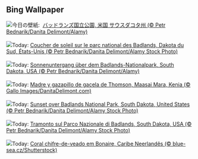 ## Bing Wallpaper
![](https://www.bing.com/th?id=OHR.BadlandsSunset_JA-JP4206808892_UHD.jpg&w=1000)今日の壁紙: &nbsp;[バッドランズ国立公園, 米国 サウスダコタ州 (© Petr Bednarik/Danita Delimont/Alamy)](https://www.bing.com/th?id=OHR.BadlandsSunset_JA-JP4206808892_UHD.jpg)
<br><br/>
![](https://www.bing.com/th?id=OHR.BadlandsSunset_FR-FR5355431035_UHD.jpg&w=1000)Today: [Coucher de soleil sur le parc national des Badlands, Dakota du Sud, États-Unis (© Petr Bednarik/Danita Delimont/Alamy Stock Photo)](https://www.bing.com/th?id=OHR.BadlandsSunset_FR-FR5355431035_UHD.jpg)
<br><br/>
![](https://www.bing.com/th?id=OHR.BadlandsSunset_DE-DE6485321128_UHD.jpg&w=1000)Today: [Sonnenuntergang über dem Badlands-Nationalpark, South Dakota, USA (© Petr Bednarik/Danita Delimont/Alamy)](https://www.bing.com/th?id=OHR.BadlandsSunset_DE-DE6485321128_UHD.jpg)
<br><br/>
![](https://www.bing.com/th?id=OHR.ThomsonGazelle_ES-ES5485485713_UHD.jpg&w=1000)Today: [Madre y gazapillo de gacela de Thomson, Maasai Mara, Kenia (© Gallo Images/DanitaDelimont.com)](https://www.bing.com/th?id=OHR.ThomsonGazelle_ES-ES5485485713_UHD.jpg)
<br><br/>
![](https://www.bing.com/th?id=OHR.BadlandsSunset_EN-GB0865631210_UHD.jpg&w=1000)Today: [Sunset over Badlands National Park, South Dakota, United States (© Petr Bednarik/Danita Delimont/Alamy Stock Photo)](https://www.bing.com/th?id=OHR.BadlandsSunset_EN-GB0865631210_UHD.jpg)
<br><br/>
![](https://www.bing.com/th?id=OHR.BadlandsSunset_IT-IT3807784060_UHD.jpg&w=1000)Today: [Tramonto sul Parco Nazionale di Badlands, South Dakota, USA (© Petr Bednarik/Danita Delimont/Alamy Stock Photo)](https://www.bing.com/th?id=OHR.BadlandsSunset_IT-IT3807784060_UHD.jpg)
<br><br/>
![](https://www.bing.com/th?id=OHR.AcroporaReef_PT-BR8456645465_UHD.jpg&w=1000)Today: [Coral chifre-de-veado em Bonaire, Caribe Neerlandês (© blue-sea.cz/Shutterstock)](https://www.bing.com/th?id=OHR.AcroporaReef_PT-BR8456645465_UHD.jpg)
<br><br/>
